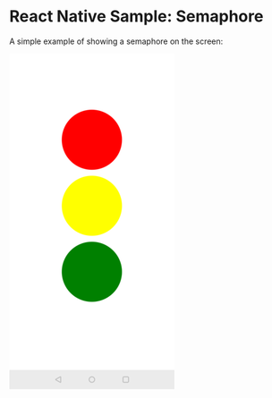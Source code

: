 
# React Native Sample: Semaphore

A simple example of showing a semaphore on the screen:

![Screenshot](screenshot.png)